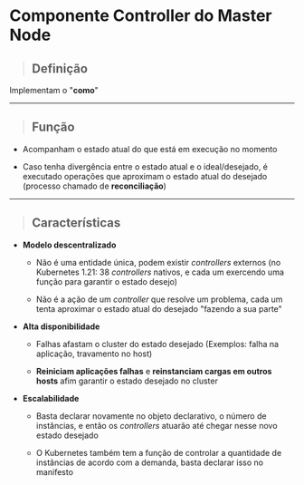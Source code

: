 # Componente Controller do Master Node

> ## Definição

Implementam o "**como**"

---

> ## Função

* Acompanham o estado atual do que está em execução no momento

* Caso tenha divergência entre o estado atual e o ideal/desejado, é executado operações que aproximam o estado atual do desejado (processo chamado de **reconciliação**)

---

> ## Características

* **Modelo descentralizado**

  * Não é uma entidade única, podem existir *controllers* externos (no Kubernetes 1.21: 38 *controllers* nativos, e cada um exercendo uma função para garantir o estado desejo)

  * Não é a ação de um *controller* que resolve um problema, cada um tenta aproximar o estado atual do desejado "fazendo a sua parte"

* **Alta disponibilidade**

  * Falhas afastam o cluster do estado desejado (Exemplos: falha na aplicação, travamento no host)

  * **Reiniciam aplicações falhas** e **reinstanciam cargas em outros hosts** afim garantir o estado desejado no cluster

* **Escalabilidade**

  * Basta declarar novamente no objeto declarativo, o número de instâncias, e então os *controllers* atuarão até chegar nesse novo estado desejado

  * O Kubernetes também tem a função de controlar a quantidade de instâncias de acordo com a demanda, basta declarar isso no manifesto